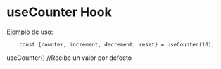 # useCounter Hook

Ejemplo de uso:

```
    const {counter, increment, decrement, reset} = useCounter(10);

```

useCounter() //Recibe un valor por defecto
